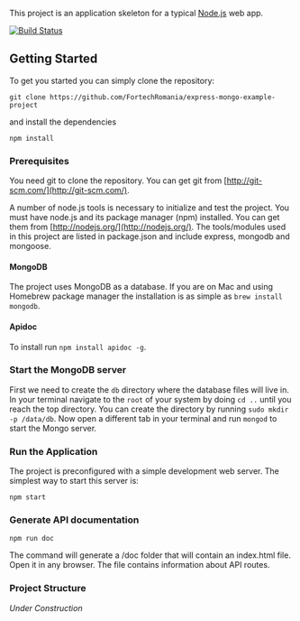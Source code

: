 This project is an application skeleton for a typical [Node.js](https://nodejs.org/) web app.

[![Build Status](https://travis-ci.org/FortechRomania/express-mongo-example-project.svg?branch=master)](https://travis-ci.org/FortechRomania/express-mongo-example-project)

## Getting Started

To get you started you can simply clone the repository:

```
git clone https://github.com/FortechRomania/express-mongo-example-project
```

and install the dependencies

```
npm install
```

### Prerequisites

You need git to clone the repository. You can get git from
[http://git-scm.com/](http://git-scm.com/).

A number of node.js tools is necessary to initialize and test the project. You must have node.js and its package manager (npm) installed. You can get them from [http://nodejs.org/](http://nodejs.org/). The tools/modules used in this project are listed in package.json and include express, mongodb and mongoose.

#### MongoDB

The project uses MongoDB as a database. If you are on Mac and using Homebrew package manager the installation is as simple as `brew install mongodb`.

#### Apidoc

To install run `npm install apidoc -g`.

### Start the MongoDB server

First we need to create the `db` directory where the database files will live in. In your terminal navigate to the `root` of your system by doing `cd ..` until you reach the top directory. You can create the directory by running `sudo mkdir -p /data/db`. Now open a different tab in your terminal and run `mongod` to start the Mongo server.

### Run the Application

The project is preconfigured with a simple development web server. The simplest way to start this server is:

    npm start

### Generate API documentation

    npm run doc

The command will generate a /doc folder that will contain an index.html file. Open it in any browser. The file contains information about API routes.

### Project Structure

_Under Construction_
